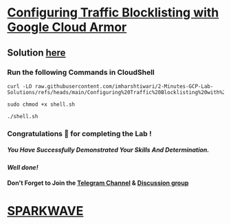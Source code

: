 # [Configuring Traffic Blocklisting with Google Cloud Armor](https://www.cloudskillsboost.google/focuses/19185?parent=catalog)

## Solution [here](https://youtu.be/oiZo5pCaA_8)

### Run the following Commands in CloudShell

```
curl -LO raw.githubusercontent.com/imharshtiwari/2-Minutes-GCP-Lab-Solutions/refs/heads/main/Configuring%20Traffic%20Blocklisting%20with%20Google%20Cloud%20Armor/shell.sh

sudo chmod +x shell.sh

./shell.sh
```

### Congratulations 🎉 for completing the Lab !

##### *You Have Successfully Demonstrated Your Skills And Determination.*

#### *Well done!*

#### Don't Forget to Join the [Telegram Channel](https://t.me/sparkwave.01) & [Discussion group](https://t.me/sparkwave.01chats)

# [SPARKWAVE](https://www.youtube.com/@sparkwave.01)
